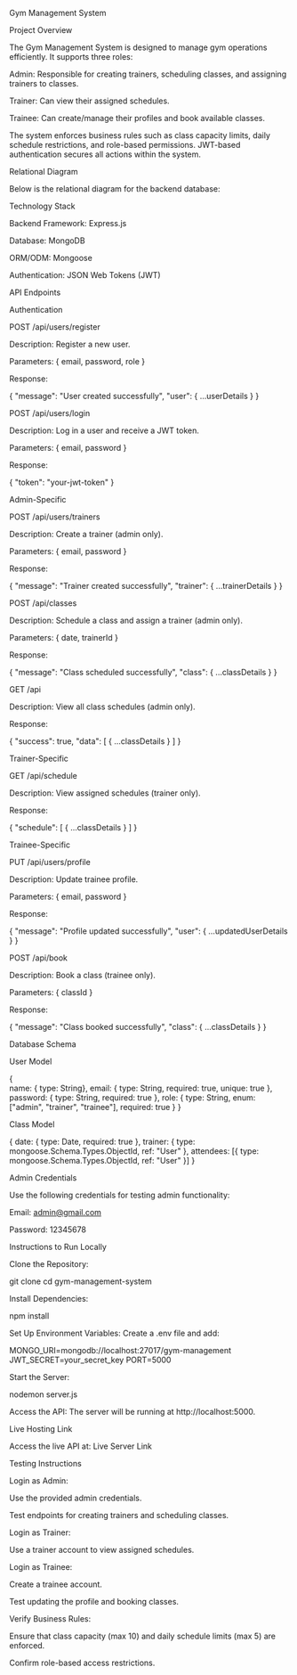 Gym Management System

Project Overview

The Gym Management System is designed to manage gym operations efficiently. It supports three roles:

Admin: Responsible for creating trainers, scheduling classes, and assigning trainers to classes.

Trainer: Can view their assigned schedules.

Trainee: Can create/manage their profiles and book available classes.

The system enforces business rules such as class capacity limits, daily schedule restrictions, and role-based permissions. JWT-based authentication secures all actions within the system.

Relational Diagram

Below is the relational diagram for the backend database:


Technology Stack

Backend Framework: Express.js

Database: MongoDB

ORM/ODM: Mongoose

Authentication: JSON Web Tokens (JWT)

API Endpoints

Authentication

POST /api/users/register

Description: Register a new user.

Parameters: { email, password, role }

Response:

{
    "message": "User created successfully",
    "user": { ...userDetails }
}

POST /api/users/login

Description: Log in a user and receive a JWT token.

Parameters: { email, password }

Response:

{
    "token": "your-jwt-token"
}

Admin-Specific

POST /api/users/trainers

Description: Create a trainer (admin only).

Parameters: { email, password }

Response:

{
    "message": "Trainer created successfully",
    "trainer": { ...trainerDetails }
}

POST /api/classes

Description: Schedule a class and assign a trainer (admin only).

Parameters: { date, trainerId }

Response:

{
    "message": "Class scheduled successfully",
    "class": { ...classDetails }
}

GET /api

Description: View all class schedules (admin only).

Response:

{
    "success": true,
    "data": [ { ...classDetails } ]
}

Trainer-Specific

GET /api/schedule

Description: View assigned schedules (trainer only).

Response:

{
    "schedule": [ { ...classDetails } ]
}

Trainee-Specific

PUT /api/users/profile

Description: Update trainee profile.

Parameters: { email, password }

Response:

{
    "message": "Profile updated successfully",
    "user": { ...updatedUserDetails }
}

POST /api/book

Description: Book a class (trainee only).

Parameters: { classId }

Response:

{
    "message": "Class booked successfully",
    "class": { ...classDetails }
}

Database Schema

User Model

{   
    name: { type: String},
    email: { type: String, required: true, unique: true },
    password: { type: String, required: true },
    role: { type: String, enum: ["admin", "trainer", "trainee"], required: true }
}

Class Model

{
    date: { type: Date, required: true },
    trainer: { type: mongoose.Schema.Types.ObjectId, ref: "User" },
    attendees: [{ type: mongoose.Schema.Types.ObjectId, ref: "User" }]
}

Admin Credentials

Use the following credentials for testing admin functionality:

Email: admin@gmail.com

Password: 12345678

Instructions to Run Locally

Clone the Repository:

git clone <repository-url>
cd gym-management-system

Install Dependencies:

npm install

Set Up Environment Variables:
Create a .env file and add:

MONGO_URI=mongodb://localhost:27017/gym-management
JWT_SECRET=your_secret_key
PORT=5000

Start the Server:

nodemon server.js

Access the API:
The server will be running at http://localhost:5000.

Live Hosting Link

Access the live API at: Live Server Link

Testing Instructions

Login as Admin:

Use the provided admin credentials.

Test endpoints for creating trainers and scheduling classes.

Login as Trainer:

Use a trainer account to view assigned schedules.

Login as Trainee:

Create a trainee account.

Test updating the profile and booking classes.

Verify Business Rules:

Ensure that class capacity (max 10) and daily schedule limits (max 5) are enforced.

Confirm role-based access restrictions.

 
 
